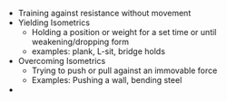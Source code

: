 - Training against resistance without movement
- Yielding Isometrics
	- Holding a position or weight for a set time or until weakening/dropping form
	- examples: plank, L-sit, bridge holds
- Overcoming Isometrics
	- Trying to push or pull against an immovable force
	- Examples: Pushing a wall, bending steel
-